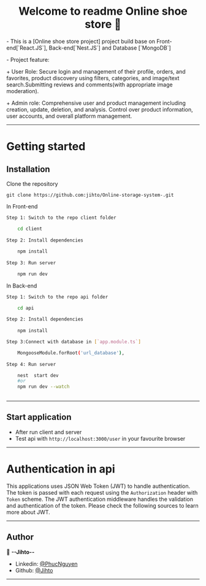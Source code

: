 <h1 align="center">Welcome to readme Online shoe store 👋</h1>


<p>- This is a [Online shoe store project] project build base on Front-end[`React.JS`], Back-end[`Nest.JS`] and Database [`MongoDB`]</p>
<p>- Project feature:</p>
<p> + User Role: Secure login and management of their profile, orders, and favorites, product discovery using filters, categories, and image/text search.Submitting reviews and comments(with appropriate image moderation).</p>
<p> + Admin role: Comprehensive user and product management including creation, update, deletion, and analysis. Control over product information, user accounts, and overall platform management.</p>

----------

# Getting started

## Installation

Clone the repository

    git clone https://github.com:jihto/Online-storage-system-.git

In Front-end
```bash 
Step 1: Switch to the repo client folder

    cd client
    
Step 2: Install dependencies
    
    npm install
 
Step 3: Run server

    npm run dev

```


In Back-end
```bash 
Step 1: Switch to the repo api folder

    cd api
    
Step 2: Install dependencies
    
    npm install

Step 3:Connect with database in [`app.module.ts`]

    MongooseModule.forRoot('url_database'), 
    
Step 4: Run server

    nest  start dev 
    #or
    npm run dev --watch
 
``` 
----------
 
## Start application

- After run client and server
- Test api with `http://localhost:3000/user` in your favourite browser

----------

# Authentication in api
 
This applications uses JSON Web Token (JWT) to handle authentication. The token is passed with each request using the `Authorization` header with `Token` scheme. The JWT authentication middleware handles the validation and authentication of the token. Please check the following sources to learn more about JWT.

----------  

## Author
👤 **--Jihto--**

- Linkedin: [@PhucNguyen](https://www.linkedin.com/in/phuc-nguyen-9ba849266/)
- Github: [@Jihto](https://github.com/jihto)
---
